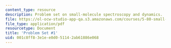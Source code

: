 ```yaml
---
content_type: resource
description: Problem set on small-molecule spectroscopy and dynamics.
file: https://ol-ocw-studio-app-qa.s3.amazonaws.com/courses/5-80-small-molecule-spectroscopy-and-dynamics-fall-2008/001c8ff83e1ee0d051142ab61886e068_ps1_1977.pdf
file_type: application/pdf
resourcetype: Document
title: 'Problem Set #1'
uid: 001c8ff8-3e1e-e0d0-5114-2ab61886e068
---
```

